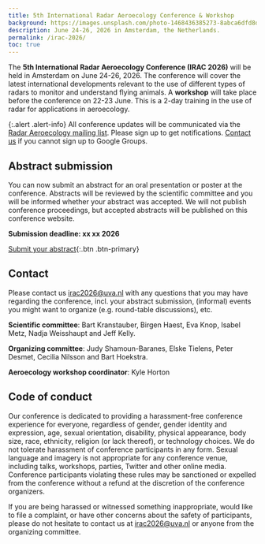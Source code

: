 ```yaml
---
title: 5th International Radar Aeroecology Conference & Workshop
background: https://images.unsplash.com/photo-1468436385273-8abca6dfd8d3?q=80&w=2810&auto=format&fit=crop&ixlib=rb-4.1.0&ixid=M3wxMjA3fDB8MHxwaG90by1wYWdlfHx8fGVufDB8fHx8fA%3D%3D
description: June 24-26, 2026 in Amsterdam, the Netherlands.
permalink: /irac-2026/
toc: true
---
```


The **5th International Radar Aeroecology Conference (IRAC 2026)** will be held in Amsterdam on June 24-26, 2026. The conference will cover the latest international developments relevant to the use of different types of radars to monitor and understand flying animals. A **workshop** will take place before the conference on 22-23 June. This is a 2-day training in the use of radar for applications in aeroecology.

{:.alert .alert-info}
All conference updates will be communicated via the [Radar Aeroecology mailing list](https://groups.google.com/g/radar-aeroecology). Please sign up to get notifications. [Contact us](irac2026@uva.nl) if you cannot sign up to Google Groups.

## Abstract submission

You can now submit an abstract for an oral presentation or poster at the conference. Abstracts will be reviewed by the scientific committee and you will be informed whether your abstract was accepted. We will not publish conference proceedings, but accepted abstracts will be published on this conference website.

**Submission deadline: xx xx 2026**

[Submit your abstract](https://forms.gle/1whd8Q5Kga73AU2F6){:.btn .btn-primary}

<!-- Thematic sessions -->

<!-- Keynote speakers -->

<!-- Sponsors -->

<!--
## Programme

### Monday, June 22

### Tuesday, June 23

### Wednesday, June 24

### Thursday, June 25

### Friday, June 26
-->

<!-- Posters -->

<!-- Abstracts -->

<!-- Venue, travel and accommodation -->

## Contact

Please contact us <irac2026@uva.nl> with any questions that you may have regarding the conference, incl. your abstract submission, (informal) events you might want to organize (e.g. round-table discussions), etc.

**Scientific committee**: Bart Kranstauber, Birgen Haest, Eva Knop, Isabel Metz, Nadja Weisshaupt and Jeff Kelly.

**Organizing committee**: Judy Shamoun-Baranes, Elske Tielens, Peter Desmet, Cecilia Nilsson and Bart Hoekstra.

**Aeroecology workshop coordinator**: Kyle Horton

## Code of conduct

Our conference is dedicated to providing a harassment-free conference experience for everyone, regardless of gender, gender identity and expression, age, sexual orientation, disability, physical appearance, body size, race, ethnicity, religion (or lack thereof), or technology choices. We do not tolerate harassment of conference participants in any form. Sexual language and imagery is not appropriate for any conference venue, including talks, workshops, parties, Twitter and other online media. Conference participants violating these rules may be sanctioned or expelled from the conference without a refund at the discretion of the conference organizers.

If you are being harassed or witnessed something inappropriate, would like to file a complaint, or have other concerns about the safety of participants, please do not hesitate to contact us at <irac2026@uva.nl> or anyone from the organizing committee.
